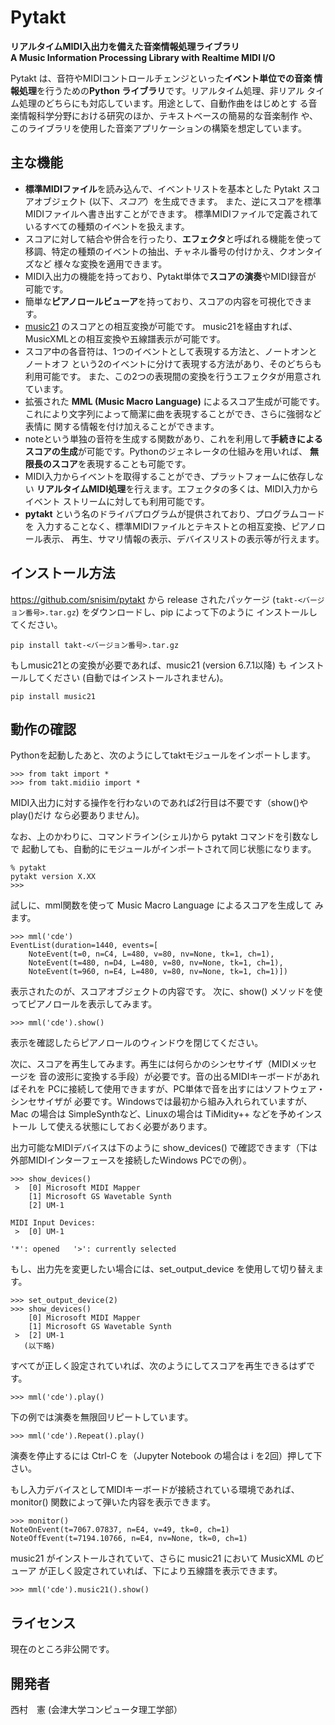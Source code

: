 # Pytakt
**リアルタイムMIDI入出力を備えた音楽情報処理ライブラリ**   
**A Music Information Processing Library with Realtime MIDI I/O**

Pytakt は、音符やMIDIコントロールチェンジといった**イベント単位での音楽
情報処理**を行うための**Python ライブラリ**です。リアルタイム処理、非リアル
タイム処理のどちらにも対応しています。用途として、自動作曲をはじめとす
る音楽情報科学分野における研究のほか、テキストベースの簡易的な音楽制作
や、このライブラリを使用した音楽アプリケーションの構築を想定しています。


## 主な機能

* **標準MIDIファイル**を読み込んで、イベントリストを基本とした
  Pytakt スコアオブジェクト (以下、*スコア*）を生成できます。
  また、逆にスコアを標準MIDIファイルへ書き出すことができます。
  標準MIDIファイルで定義されているすべての種類のイベントを扱えます。
* スコアに対して結合や併合を行ったり、**エフェクタ**と呼ばれる機能を使って
  移調、特定の種類のイベントの抽出、チャネル番号の付けかえ、クオンタイズなど
  様々な変換を適用できます。
* MIDI入出力の機能を持っており、Pytakt単体で**スコアの演奏**やMIDI録音が
  可能です。
* 簡単な**ピアノロールビューア**を持っており、スコアの内容を可視化できます。
* [music21](http://web.mit.edu/music21/) のスコアとの相互変換が可能です。
  music21を経由すれば、MusicXMLとの相互変換や五線譜表示が可能です。
* スコア中の各音符は、1つのイベントとして表現する方法と、ノートオンとノートオフ
  という2のイベントに分けて表現する方法があり、そのどちらも利用可能です。
  また、この2つの表現間の変換を行うエフェクタが用意されています。
* 拡張された **MML (Music Macro Language)** によるスコア生成が可能です。
  これにより文字列によって簡潔に曲を表現することができ、さらに強弱など表情に
  関する情報を付け加えることができます。
* noteという単独の音符を生成する関数があり、これを利用して**手続きによる
  スコアの生成**が可能です。Pythonのジェネレータの仕組みを用いれば、
  **無限長のスコア**を表現することも可能です。
* MIDI入力からイベントを取得することができ、プラットフォームに依存しない
  **リアルタイムMIDI処理**を行えます。エフェクタの多くは、MIDI入力からイベント
  ストリームに対しても利用可能です。
* **pytakt** という名のドライバプログラムが提供されており、プログラムコードを
  入力することなく、標準MIDIファイルとテキストとの相互変換、ピアノロール表示、
  再生、サマリ情報の表示、デバイスリストの表示等が行えます。


## インストール方法
https://github.com/snisim/pytakt から release されたパッケージ
(`takt-<バージョン番号>.tar.gz`) をダウンロードし、pip によって下のように
インストールしてください。

    pip install takt-<バージョン番号>.tar.gz

もしmusic21との変換が必要であれば、music21 (version 6.7.1以降) も
インストールしてください (自動ではインストールされません)。

    pip install music21


## 動作の確認
Pythonを起動したあと、次のようにしてtaktモジュールをインポートします。

    >>> from takt import *
    >>> from takt.midiio import *

MIDI入出力に対する操作を行わないのであれば2行目は不要です（show()やplay()だけ
なら必要ありません)。

なお、上のかわりに、コマンドライン(シェル)から pytakt コマンドを引数なしで
起動しても、自動的にモジュールがインポートされて同じ状態になります。

    % pytakt
    pytakt version X.XX
    >>>

試しに、mml関数を使って Music Macro Language によるスコアを生成して
みます。

    >>> mml('cde')
    EventList(duration=1440, events=[
        NoteEvent(t=0, n=C4, L=480, v=80, nv=None, tk=1, ch=1),
        NoteEvent(t=480, n=D4, L=480, v=80, nv=None, tk=1, ch=1),
        NoteEvent(t=960, n=E4, L=480, v=80, nv=None, tk=1, ch=1)])

表示されたのが、スコアオブジェクトの内容です。
次に、show() メソッドを使ってピアノロールを表示してみます。

    >>> mml('cde').show()

表示を確認したらピアノロールのウィンドウを閉じてください。

次に、スコアを再生してみます。再生には何らかのシンセサイザ（MIDIメッセージを
音の波形に変換する手段）が必要です。音の出るMIDIキーボードがあればそれを
PCに接続して使用できますが、PC単体で音を出すにはソフトウェア・シンセサイザが
必要です。Windowsでは最初から組み入れられていますが、Mac の場合は
SimpleSynthなど、Linuxの場合は TiMidity++ などを予めインストール
して使える状態にしておく必要があります。

出力可能なMIDIデバイスは下のように show_devices() で確認できます（下は
外部MIDIインターフェースを接続したWindows PCでの例）。

    >>> show_devices()
     >  [0] Microsoft MIDI Mapper
        [1] Microsoft GS Wavetable Synth
        [2] UM-1

    MIDI Input Devices:
     >  [0] UM-1

    '*': opened   '>': currently selected

もし、出力先を変更したい場合には、set_output_device を使用して切り替えます。

    >>> set_output_device(2)
    >>> show_devices()
        [0] Microsoft MIDI Mapper
        [1] Microsoft GS Wavetable Synth
     >  [2] UM-1
       (以下略)

すべてが正しく設定されていれば、次のようにしてスコアを再生できるはずです。

    >>> mml('cde').play()

下の例では演奏を無限回リピートしています。

    >>> mml('cde').Repeat().play()

演奏を停止するには Ctrl-C を（Jupyter Notebook の場合は i を2回）押して下さい。

もし入力デバイスとしてMIDIキーボードが接続されている環境であれば、
monitor() 関数によって弾いた内容を表示できます。

    >>> monitor()
    NoteOnEvent(t=7067.07837, n=E4, v=49, tk=0, ch=1)
    NoteOffEvent(t=7194.10766, n=E4, nv=None, tk=0, ch=1)

music21 がインストールされていて、さらに music21 において MusicXML のビューア
が正しく設定されていれば、下により五線譜を表示できます。

    >>> mml('cde').music21().show()


## ライセンス
現在のところ非公開です。


## 開発者
西村　憲 (会津大学コンピュータ理工学部）
